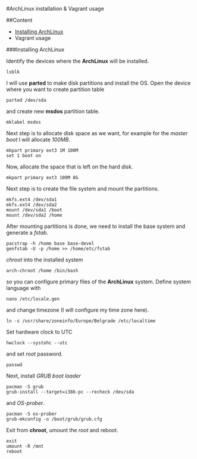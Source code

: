 #ArchLinux installation & Vagrant usage

##Content
- [Installing ArchLinux](#installing-archlinux)
- Vagrant usage

###<a id="installing-archlinux"></a>Installing ArchLinux

Identify the devices where the **ArchLinux** will be installed.

    lsblk

I will use **parted** to make disk partitions and install the OS. Open the device where you want to create partition table

    parted /dev/sda

and create new **msdos** partition table.

    mklabel msdos

Next step is to allocate disk space as we want, for example for the *master boot* I will allocate *100MB*.

    mkpart primary ext3 1M 100M
	set 1 boot on

Now, allocate the space that is left on the hard disk.

	mkpart primary ext3 100M 8G

Next step is to create the file system and mount the partitions.

	mkfs.ext4 /dev/sda1
	mkfs.ext4 /dev/sda2
	mount /dev/sda1 /boot
	mount /dev/sda2 /home

After mounting partitions is done, we need to install the base system and generate a *fstab*.

	pacstrap -h /home base base-devel
	genfstab -U -p /home >> /home/etc/fstab

*chroot* into the installed system

	arch-chroot /home /bin/bash

so you can configure primary files of the **ArchLinux** system. Define system language with

	nano /etc/locale.gen

and change timezone (I will configure my time zone here).

	ln -s /usr/share/zoneinfo/Europe/Belgrade /etc/localtime

Set hardware clock to UTC

	hwclock --systohc --utc

and set *root* password.

	passwd

Next, install *GRUB boot loader*

	pacman -S grub
	grub-install --target=i386-pc --recheck /dev/sda

and *OS-prober*.

	pacman -S os-prober
	grub-mkconfig -o /boot/grub/grub.cfg

Exit from **chroot**, umount the *root* and reboot.

	exit
	umount -R /mnt
	reboot